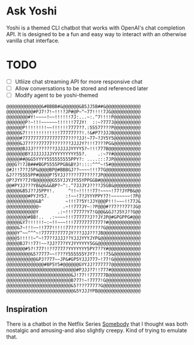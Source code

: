 # Ask Yoshi
Yoshi is a themed CLI chatbot that works with OpenAI's chat completion API. It is designed to be a fun and easy way to interact with an otherwise vanilla chat interface.

# TODO
- [ ] Utliize chat streaming API for more responsive chat
- [ ] Allow conversations to be stored and referenced later
- [ ] Modify agent to be yoshi-themed

```
@@@@@@@@@@@@@&#BBBB#&@@@@@@&B5JJ5B##&@@@@@@@@@@@@@
@@@@@@@@@@#PJ7!7!~!!!?JP#@P~^~77!!!!7JG@@@@@@@@@@@
@@@@@@@@#Y!~~~~!~~!!!!!!7J:...~:.^7!!!!P@@@@@@@@@@
@@@@@@@P!~!!!~~~~~~!!!!!!77JY!  ::~?777J@@@@@@@@@@
@@@@@@P!!!!!!!!~~!!!!!!7777??.:55577???P@@@@@@@@@@
@@@@@&7!!!!!!!!!!!!!777777??!.!&#P7?JJJB@@@@@@@@@@
@@@@@#77777777777777777????JJ!~77~?JY5Y5@@@@@@@@@@
@@@@@&J7????77777???????JJJJY?!!!7???PG&@@@@@@@@@@
@@@@@@BJJJ????????JJJJJJYYYY5?~!!!777B@@@@@@@@@@@@
@@@@@@@BYJJJJJJJJYYYYYYYYY55?.    .:~?Y#@@@@@@@@@@
@@@@@##@&G5YYYY555555555PPY?: ....:::7JP@@@@@@@@@@
@@@G?!7JB###BGP5555PPGB&BYJ!::::^^^~!5#@@@@@@@@@@@
@#J!!7??J5P&@@@@BP@#BBBGJ??~~~~!!!77G@@@@@@@@@@@@@
&J???5555PP#@@@@P?5YJJ?????77?????JP@@@@@@@@@@@@@@
@P?JYY?7JYB@@@@@@G55YJJYJY55YPPGGB#@@@@@@@@@@@@@@@
@@#PYJJ???YB&@&&&BP?~^:.^7JJJYJ????J5GB&@@@@@@@@@@
@@@@@&B5J??J5PPY!.     ^!!~!!!!!77!~~~~!77?JYPB&@@
@@@@@@@@#PYJY57.      :!~~!7?JYYYPPY?7!~~~~~~~!7P@
@@@@@@@@@@@&B^        ~!!!7?5Y!JJY@@@P!!!~~~!!77J&
@@@@@@@@@@@@~        .~!!777JY~:?P@@@#?77???77?JG@
@@@@@@@@@@@Y       .:~!!!7777?Y7!G@@&&GJ?J5YJ??G@@
@@@@@@@@#BB!..  .:~~~~!!!77777?J??JYJP@#GPGPPG#@@@
@@@@@&Y7!!!!!!~:~!!~~~!!!77777777777?#@@@@@@@@@@@@
@@@@&7~!!!~~!!777!!!!!77????????????G@@@@@@@@@@@@@
@@@@Y^~~^^^~!77777?7777JY???JJJ???JB@@@@@@@@@@@@@@
@@@@5!!!!!~^~!77??JJJJ??YJJJYYYJYP&@@@@@@@@@@@@@@@
@@@@@BJ7!!77!~~?JJ?77?YYJYYYYYY5G&@@@@@@@@@@@@@@@@
@@@@@@@#5?!777!!??7777?YYYYYYY5PY7??Y#@@@@@@@@@@@@
@@@@@@@@@&5?7777~~!???Y555555YJY7!!!!75&@@@@@@@@@@
@@@@@@@@@@@&PJ?777~~JP&#GP5YJJJ777~!77!G@@@@@@@@@@
@@@@@@@@@@@@@@#BP5Y5#@@@@@@GYYJJ?777777@@@@@@@@@@@
@@@@@@@@@@@@@@@@@@@@@@@@@@#PJJJ?7!!777#@@@@@@@@@@@
@@@@@@@@@@@@@@@@@@@@@@@@&J!77!!777777B@@@@@@@@@@@@
@@@@@@@@@@@@@@@@@@@@@@@@B777!~!7777!G@@@@@@@@@@@@@
@@@@@@@@@@@@@@@@@@@@@@@@&5????7777?G@@@@@@@@@@@@@@
@@@@@@@@@@@@@@@@@@@@@@@@@&5YJJJYPB@@@@@@@@@@@@@@@@
```

## Inspiration

There is a chatbot in the Netflix Series [Somebody](https://en.wikipedia.org/wiki/Somebody_(TV_series)) that I thought was both nostalgic and amusing-and also slightly creepy. Kind of trying to emulate that.